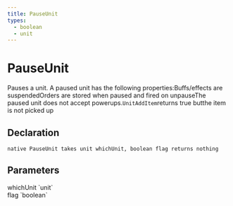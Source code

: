 ```yaml
---
title: PauseUnit
types:
  - boolean
  - unit
---
```


# PauseUnit
Pauses a unit. A paused unit has the following properties:Buffs/effects are suspendedOrders are stored when paused and fired on unpauseThe paused unit does not accept powerups.`UnitAddItem`returns true butthe item is not picked up

## Declaration

```
native PauseUnit takes unit whichUnit, boolean flag returns nothing
```

## Parameters
<dl>
  <dt>whichUnit `unit`</dt>
  <dd></dd>

  <dt>flag `boolean`</dt>
  <dd></dd>
</dl>